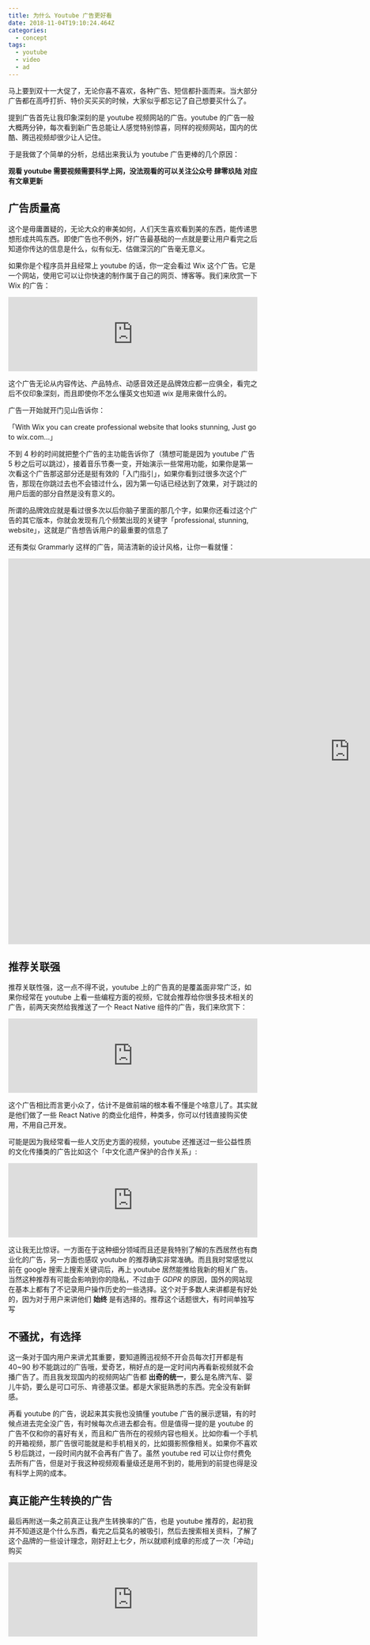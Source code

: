 ```yaml
---
title: 为什么 Youtube 广告更好看
date: 2018-11-04T19:10:24.464Z
categories:
  - concept
tags:
  - youtube
  - video
  - ad
---
```


马上要到双十一大促了，无论你喜不喜欢，各种广告、短信都扑面而来。当大部分广告都在高呼打折、特价买买买的时候，大家似乎都忘记了自己想要买什么了。

提到广告首先让我印象深刻的是 youtube 视频网站的广告。youtube 的广告一般大概两分钟，每次看到新广告总能让人感觉特别惊喜，同样的视频网站，国内的优酷、腾迅视频却很少让人记住。

于是我做了个简单的分析，总结出来我认为 youtube 广告更棒的几个原因：

**观看 youtube 需要视频需要科学上网，没法观看的可以关注公众号 肆零玖陆 对应有文章更新**

## 广告质量高

这个是毋庸置疑的，无论大众的审美如何，人们天生喜欢看到美的东西，能传递思想形成共鸣东西。即使广告也不例外，好广告最基础的一点就是要让用户看完之后知道你传达的信息是什么，似有似无、估做深沉的广告毫无意义。

如果你是个程序员并且经常上 youtube 的话，你一定会看过 Wix 这个广告。它是一个网站，使用它可以让你快速的制作属于自己的网页、博客等。我们来欣赏一下 Wix 的广告：

<p class="video-wrap">
<iframe width="100%" src="https://www.youtube.com/embed/Fueho8FMaZ8" frameborder="0" allow="accelerometer; autoplay; encrypted-media; gyroscope; picture-in-picture" allowfullscreen></iframe>
</p>

这个广告无论从内容传达、产品特点、动感音效还是品牌效应都一应俱全，看完之后不仅印象深刻，而且即使你不怎么懂英文也知道 wix 是用来做什么的。

广告一开始就开门见山告诉你：

「With Wix you can create professional website that looks stunning, Just go to wix.com…」

不到 4 秒的时间就把整个广告的主功能告诉你了（猜想可能是因为 youtube 广告 5 秒之后可以跳过），接着音乐节奏一变，开始演示一些常用功能，如果你是第一次看这个广告那这部分还是挺有效的「入门指引」，如果你看到过很多次这个广告，那现在你跳过去也不会错过什么，因为第一句话已经达到了效果，对于跳过的用户后面的部分自然是没有意义的。

所谓的品牌效应就是看过很多次以后你脑子里面的那几个字，如果你还看过这个广告的其它版本，你就会发现有几个频繁出现的关键字「professional, stunning, website」，这就是广告想告诉用户的最重要的信息了

还有类似 Grammarly 这样的广告，简洁清新的设计风格，让你一看就懂：

<p class="video-wrap">
<iframe width="1382" height="779" src="https://www.youtube.com/embed/15NXrnyT2HM" frameborder="0" allow="accelerometer; autoplay; encrypted-media; gyroscope; picture-in-picture" allowfullscreen></iframe>
</p>

## 推荐关联强

推荐关联性强，这一点不得不说，youtube 上的广告真的是覆盖面非常广泛，如果你经常在 youtube 上看一些编程方面的视频，它就会推荐给你很多技术相关的广告，前两天突然给我推送了一个 React Native 组件的广告，我们来欣赏下：

<p class="video-wrap">
<iframe width="100%" src="https://www.youtube.com/embed/g13hxWfSisY" frameborder="0" allow="accelerometer; autoplay; encrypted-media; gyroscope; picture-in-picture" allowfullscreen></iframe>
</p>

这个广告相比而言更小众了，估计不是做前端的根本看不懂是个啥意儿了。其实就是他们做了一些 React Native 的商业化组件，种类多，你可以付钱直接购买使用，不用自己开发。

可能是因为我经常看一些人文历史方面的视频，youtube 还推送过一些公益性质的文化传播类的广告比如这个「中文化遗产保护的合作关系」:

<p class="video-wrap">
<iframe width="100%" src="https://www.youtube.com/embed/0tSTRc0Rsn4" frameborder="0" allow="accelerometer; autoplay; encrypted-media; gyroscope; picture-in-picture" allowfullscreen></iframe>
</p>

这让我无比惊讶。一方面在于这种细分领域而且还是我特别了解的东西居然也有商业化的广告，另一方面也感叹 youtube 的推荐确实非常准确。而且我时常感觉以前在 google 搜索上搜索关键词后，再上 youtube 居然能推给我新的相关广告。当然这种推荐有可能会影响到你的隐私，不过由于 *GDPR* 的原因，国外的网站现在基本上都有了不记录用户操作历史的一些选择。这个对于多数人来讲都是有好处的，因为对于用户来讲他们 **始终** 是有选择的。推荐这个话题很大，有时间单独写写

## 不骚扰，有选择

这一条对于国内用户来讲尤其重要，要知道腾迅视频不开会员每次打开都是有 40\~90 秒不能跳过的广告哦，爱奇艺，稍好点的是一定时间内再看新视频就不会播广告了。而且我发现国内的视频网站广告都 **出奇的统一**，要么是名牌汽车、婴儿牛奶，要么是可口可乐、肯德基汉堡。都是大家挺熟悉的东西。完全没有新鲜感。

再看 youtube 的广告，说起来其实我也没搞懂 youtube 广告的展示逻辑，有的时候点进去完全没广告，有时候每次点进去都会有。但是值得一提的是 youtube 的广告不仅和你的喜好有关，而且和广告所在的视频内容也相关。比如你看一个手机的开箱视频，那广告很可能就是和手机相关的，比如摄影照像相关。如果你不喜欢 5 秒后跳过，一段时间内就不会再有广告了。虽然 youtube red 可以让你付费免去所有广告，但是对于我这种视频观看量级还是用不到的，能用到的前提也得是没有科学上网的成本。

## 真正能产生转换的广告

最后再附送一条之前真正让我产生转换率的广告，也是 youtube 推荐的，起初我并不知道这是个什么东西，看完之后莫名的被吸引，然后去搜索相关资料，了解了这个品牌的一些设计理念，刚好赶上七夕，所以就顺利成章的形成了一次「冲动」购买

<p class="video-wrap">
<iframe width="100%" src="https://www.youtube.com/embed/PGmEERI3vTE" frameborder="0" allow="accelerometer; autoplay; encrypted-media; gyroscope; picture-in-picture" allowfullscreen></iframe>
</p>